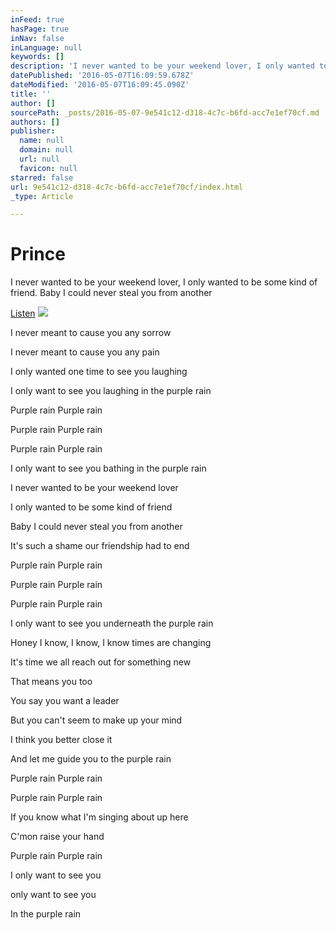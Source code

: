 ```yaml
---
inFeed: true
hasPage: true
inNav: false
inLanguage: null
keywords: []
description: 'I never wanted to be your weekend lover, I only wanted to be some kind of friend. Baby I could never steal you from another'
datePublished: '2016-05-07T16:09:59.678Z'
dateModified: '2016-05-07T16:09:45.090Z'
title: ''
author: []
sourcePath: _posts/2016-05-07-9e541c12-d318-4c7c-b6fd-acc7e1ef70cf.md
authors: []
publisher:
  name: null
  domain: null
  url: null
  favicon: null
starred: false
url: 9e541c12-d318-4c7c-b6fd-acc7e1ef70cf/index.html
_type: Article

---
```

# Prince

I never wanted to be your weekend lover, I only wanted to be some kind of friend. Baby I could never steal you from another

[Listen][0]
![](https://the-grid-user-content.s3-us-west-2.amazonaws.com/116a845c-719c-44f9-bff0-c06fa0da1fde.jpg)

I never meant to cause you any sorrow

I never meant to cause you any pain

I only wanted one time to see you laughing

I only want to see you laughing in the purple rain

Purple rain Purple rain

Purple rain Purple rain

Purple rain Purple rain

I only want to see you bathing in the purple rain

I never wanted to be your weekend lover

I only wanted to be some kind of friend

Baby I could never steal you from another

It's such a shame our friendship had to end

Purple rain Purple rain

Purple rain Purple rain

Purple rain Purple rain

I only want to see you underneath the purple rain

Honey I know, I know, I know times are changing

It's time we all reach out for something new

That means you too

You say you want a leader

But you can't seem to make up your mind

I think you better close it

And let me guide you to the purple rain

Purple rain Purple rain

Purple rain Purple rain

If you know what I'm singing about up here

C'mon raise your hand

Purple rain Purple rain

I only want to see you

only want to see you

In the purple rain

[0]: null